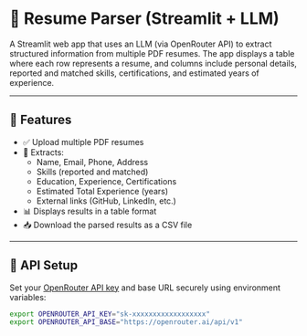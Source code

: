 # 📄 Resume Parser (Streamlit + LLM)

A Streamlit web app that uses an LLM (via OpenRouter API) to extract structured information from multiple PDF resumes. The app displays a table where each row represents a resume, and columns include personal details, reported and matched skills, certifications, and estimated years of experience.

---

## 🚀 Features

- ✅ Upload multiple PDF resumes
- 🤖 Extracts:
  - Name, Email, Phone, Address
  - Skills (reported and matched)
  - Education, Experience, Certifications
  - Estimated Total Experience (years)
  - External links (GitHub, LinkedIn, etc.)
- 📊 Displays results in a table format
- 📥 Download the parsed results as a CSV file

---

## 🔐 API Setup

Set your [OpenRouter API key](https://openrouter.ai/) and base URL securely using environment variables:

```bash
export OPENROUTER_API_KEY="sk-xxxxxxxxxxxxxxxxxx"
export OPENROUTER_API_BASE="https://openrouter.ai/api/v1"

